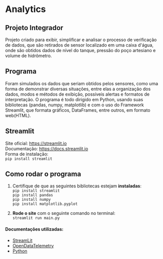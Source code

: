 # Analytics

## Projeto Integrador
Projeto criado para exibir, simplificar e analisar o processo de verificação de dados, que são retirados de sensor localizado em uma caixa d'água, onde são obtidos dados de nível do tanque, pressão do poço artesiano e volume de hidrômetro.

## Programa
Foram simulados os dados que seriam obtidos pelos sensores, como uma forma de demonstrar diversas situações, entre elas a organização dos dados, modos e métodos de exibição, possíveis alertas e formatos de interpretação. O programa é todo dirigido em Python, usando suas bibliotecas (pandas, numpy, matplotlib) e com o uso do Framework Streamlit, que formata gráficos, DataFrames, entre outros, em formato web(HTML).

## Streamlit
Site oficial: https://streamlit.io  
Documentação: https://docs.streamlit.io  
Forma de instalação:  
`pip install streamlit`

## Como rodar o programa

1. Certifique de que as seguintes bibliotecas estejam **instaladas**:  
   `pip install streamlit`  
   `pip install pandas`  
   `pip install numpy`  
   `pip install matplotlib.pyplot`  

2. **Rode o site** com o seguinte comando no terminal:  
   `streamlit run main.py`

#### Documentações utilizadas:
+ [StreamLit](https://streamlit.io/)
+ [OpenDataTelemetry](https://github.com/OpenDataTelemetry/OpenDataTelemetry)
+ [Python](https://docs.python.org/3/)
